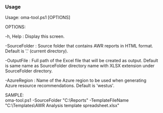 ### Usage

Usage: oma-tool.ps1 [OPTIONS]

OPTIONS:

   -h, Help          : Display this screen.
   
   -SourceFolder     : Source folder that contains AWR reports in HTML format. Default is '.' (current directory).
   
   -OutputFile       : Full path of the Excel file that will be created as output. Default is same name as SourceFolder directory name with XLSX extension under SourceFolder directory.
   
   -AzureRegion      : Name of the Azure region to be used when generating Azure resource recommendations. Default is 'westus'.
   
SAMPLE:   
   oma-tool.ps1 -SourceFolder "C:\Reports" -TemplateFileName "C:\Templates\AWR Analysis template spreadsheet.xlsx"
